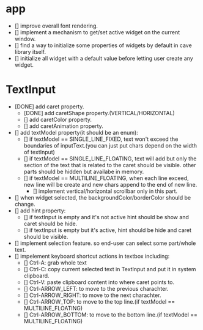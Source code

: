 # app
- [] improve overall font rendering.
- [] implement a mechanism to get/set active widget on the current window.
- [] find a way to initialize some properties of widgets by default in cave library itself.
- [] initialize all widget with a default value before letting user create any widget.

# TextInput
- [DONE] add caret property.
  - [DONE] add caretShape property.(VERTICAL/HORIZONTAL)
  - [] add caretColor property.
  - [] add caretAnimation property.
- [] add textModel property(it should be an enum):
  - [] if textModel == SINGLE_LINE_FIXED, text won't exceed the boundaries of inputText.(you can just put chars depend on the width of textInput)
  - [] if textModel == SINGLE_LINE_FLOATING, text will add but only the section of the text that is related to the caret should be visible. other parts should be hidden but availabe in memory.
  - [] if textModel == MULTILINE_FLOATING, when each line exceed, new line will be create and new chars append to the end of new line.
    - [] implement vertical/horizontal scrollbar only in this part.
- [] when widget selected, the backgroundColor/borderColor should be change.
- [] add hint property:
  - [] if textInput is empty and it's not active hint should be show and caret should be hide.
  - [] if textInput is empty but it's active, hint should be hide and caret should be visible.
- [] implement selection feature. so end-user can select some part/whole text.
- [] impelement keyboard shortcut actions in textbox including:
  - [] Ctrl-A: grab whole text
  - [] Ctrl-C: copy current selected text in TextInput and put it in system clipboard.
  - [] Ctrl-V: paste clipboard content into where caret points to.
  - [] Ctrl-ARROW_LEFT: to move to the previous charachter.
  - [] Ctrl-ARROW_RIGHT: to move to the next charachter.
  - [] Ctrl-ARROW_TOP: to move to the top line.(if textModel == MULTILINE_FLOATING)
  - [] Ctrl-ARROW_BOTTOM: to move to the bottom line.(if textModel == MULTILINE_FLOATING)
